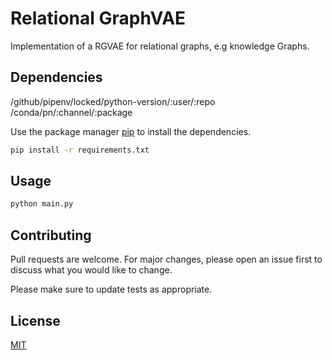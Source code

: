 # Relational GraphVAE

Implementation of a RGVAE for relational graphs, e.g knowledge Graphs.

## Dependencies
/github/pipenv/locked/python-version/:user/:repo
/conda/pn/:channel/:package

Use the package manager [pip](https://pip.pypa.io/en/stable/) to install the dependencies.

```bash
pip install -r requirements.txt
```

## Usage

```bash
python main.py
```

## Contributing
Pull requests are welcome. For major changes, please open an issue first to discuss what you would like to change.

Please make sure to update tests as appropriate.

## License
[MIT](https://choosealicense.com/licenses/mit/)
